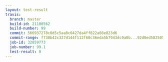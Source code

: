 ```yaml
---
layout: test-result
travis:
  branch: master
  build-id: 21100562
  build-number: 99
  commit: 566937278c0d5c5aa8c0427da4ff822a08e823d6
  commit-range: f738b42c327d144f112f60c36eda5b7943dc9a0b...92d0ed5825053c361108a580a974866e752263ec
  job-id: 32859773
  job-number: 99.1
  test-result: 0
---
```

